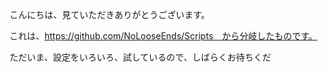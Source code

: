 こんにちは、見ていただきありがとうございます。

これは、https://github.com/NoLooseEnds/Scripts　から分岐したものです。

ただいま、設定をいろいろ、試しているので、しばらくお待ちくだ